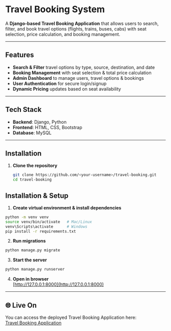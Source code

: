 # Travel Booking System

A **Django-based Travel Booking Application** that allows users to search, filter, and book travel options (flights, trains, buses, cabs) with seat selection, price calculation, and booking management.

---

## Features
-  **Search & Filter** travel options by type, source, destination, and date  
-  **Booking Management** with seat selection & total price calculation  
-  **Admin Dashboard** to manage users, travel options & bookings  
-  **User Authentication** for secure login/signup  
-  **Dynamic Pricing** updates based on seat availability  

---

## Tech Stack
- **Backend**: Django, Python  
- **Frontend**: HTML, CSS, Bootstrap  
- **Database**: MySQL

---

## Installation

1. **Clone the repository**
   ```bash
   git clone https://github.com/<your-username>/travel-booking.git
   cd travel-booking
   ```

## Installation & Setup

1. **Create virtual environment & install dependencies**
```bash
python -m venv venv
source venv/bin/activate   # Mac/Linux
venv\Scripts\activate      # Windows
pip install -r requirements.txt
```

2. **Run migrations**
```bash
python manage.py migrate
```

3. **Start the server**
```bash
python manage.py runserver
```

4. **Open in browser**  
[http://127.0.0.1:8000](http://127.0.0.1:8000)

---

## 🌐 Live On  

You can access the deployed Travel Booking Application here:  
[Travel Booking Application](https://travel-booking-application-gc6n.onrender.com)  

